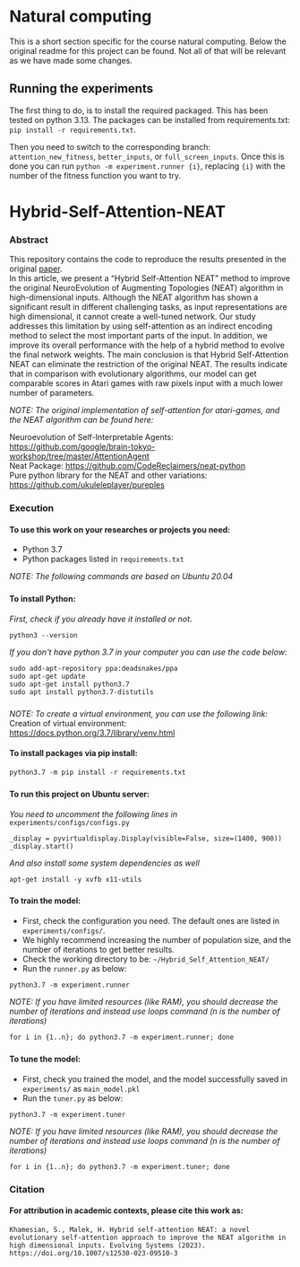 # Natural computing

This is a short section specific for the course natural computing. Below the original readme for this project can be found. Not all of that will be relevant as we have made some changes.

## Running the experiments

The first thing to do, is to install the required packaged. This has been tested on python 3.13. The packages can be installed from requirements.txt: `pip install -r requirements.txt`.

Then you need to switch to the corresponding branch: `attention_new_fitness`, `better_inputs`, or `full_screen_inputs`. Once this is done you can run `python -m experiment.runner {i}`, replacing `{i}` with the number of the fitness function you want to try.

# Hybrid-Self-Attention-NEAT

### Abstract

This repository contains the code to reproduce the results presented in the original [paper](https://link.springer.com/article/10.1007/s12530-023-09510-3). <br/>
In this article, we present a “Hybrid Self-Attention NEAT” method to improve the original NeuroEvolution of Augmenting Topologies (NEAT) algorithm in high-dimensional inputs. Although the NEAT algorithm has shown a significant result in different challenging tasks, as input representations are high dimensional, it cannot create a well-tuned network. Our study addresses this limitation by using self-attention as an indirect encoding method to select the most important parts of the input. In addition, we improve its overall performance with the help of a hybrid method to evolve the final network weights. The main conclusion is that Hybrid Self-Attention NEAT can eliminate the restriction of the original NEAT. The results indicate that in comparison with evolutionary algorithms, our model can get comparable scores in Atari games with raw pixels input with a much lower number of parameters.

_NOTE: The original implementation of self-attention for atari-games, and the NEAT algorithm can be found here:<br/>_

Neuroevolution of Self-Interpretable Agents: https://github.com/google/brain-tokyo-workshop/tree/master/AttentionAgent <br/>
Neat Package: https://github.com/CodeReclaimers/neat-python <br/>
Pure python library for the NEAT and other variations: https://github.com/ukuleleplayer/pureples

### Execution

#### To use this work on your researches or projects you need:
* Python 3.7
* Python packages listed in `requirements.txt`

_NOTE: The following commands are based on Ubuntu 20.04_
###

#### To install Python:
_First, check if you already have it installed or not_.
~~~~
python3 --version
~~~~
_If you don't have python 3.7 in your computer you can use the code below_:
~~~~
sudo add-apt-repository ppa:deadsnakes/ppa
sudo apt-get update
sudo apt-get install python3.7
sudo apt install python3.7-distutils
~~~~
###

_NOTE: To create a virtual environment, you can use the following link:_
<br/> Creation of virtual environment: https://docs.python.org/3.7/library/venv.html

#### To install packages via pip install:
~~~~
python3.7 -m pip install -r requirements.txt
~~~~
###

#### To run this project on Ubuntu server:
_You need to uncomment the following lines in_ `experiments/configs/configs.py`
~~~~
_display = pyvirtualdisplay.Display(visible=False, size=(1400, 900))
_display.start()
~~~~

_And also install some system dependencies as well_
~~~~
apt-get install -y xvfb x11-utils
~~~~
###

#### To train the model:
* First, check the configuration you need. The default ones are listed in `experiments/configs/`.
* We highly recommend increasing the number of population size, and the number of iterations to get better results.
* Check the working directory to be: `~/Hybrid_Self_Attention_NEAT/`
* Run the `runner.py` as below:
~~~~
python3.7 -m experiment.runner
~~~~
_NOTE: If you have limited resources (like RAM), you should decrease the number of iterations and instead use loops command (n is the number of iterations)_
~~~~
for i in {1..n}; do python3.7 -m experiment.runner; done
~~~~
###

#### To tune the model:
* First, check you trained the model, and the model successfully saved in `experiments/` as `main_model.pkl`
* Run the `tuner.py` as below:
~~~~
python3.7 -m experiment.tuner
~~~~
_NOTE: If you have limited resources (like RAM), you should decrease the number of iterations and instead use loops command (n is the number of iterations)_
~~~~
for i in {1..n}; do python3.7 -m experiment.tuner; done
~~~~

### Citation

#### For attribution in academic contexts, please cite this work as:
~~~~
Khamesian, S., Malek, H. Hybrid self-attention NEAT: a novel evolutionary self-attention approach to improve the NEAT algorithm in high dimensional inputs. Evolving Systems (2023). https://doi.org/10.1007/s12530-023-09510-3
~~~~
